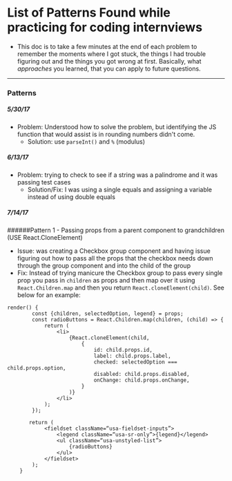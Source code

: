 # List of Patterns Found while practicing for coding internviews


* This doc is to take a few minutes at the end of each problem to remember 
the moments where I got stuck, the things I  had trouble 
figuring out and the things you got wrong at first. Basically, 
what _approaches_ you learned, that you can apply to future questions.


----

### Patterns

##### 5/30/17
* Problem: Understood how to solve the problem, but identifying the JS function that would assist is in rounding numbers didn't come. 
    * Solution: use `parseInt()` and `%` (modulus)
   
    
##### 6/13/17
    
*  Problem: trying to check to see if a string was a palindrome and it was passing test cases
      * Solution/Fix: I was using a single equals and assigning a variable instead of using double equals
      
      
##### 7/14/17

######Pattern 1 - Passing props from a parent component to grandchildren (USE React.CloneElement)
* Issue: was creating a Checkbox group component and having issue figuring out how to pass all the props that the checkbox needs down through the group component and into the child of the group
* Fix: Instead of trying manicure the Checkbox group to pass every single prop you pass in `children` as props and then map over it using `React.Children.map`
and then you return    `React.cloneElement(child)`. See below for an example:

````
render() {
        const {children, selectedOption, legend} = props;
        const radioButtons = React.Children.map(children, (child) => {
            return (
                <li>
                    {React.cloneElement(child,
                        {
                            id: child.props.id,
                            label: child.props.label,
                            checked: selectedOption === child.props.option,
                            disabled: child.props.disabled,
                            onChange: child.props.onChange,
                        }
                    )}
                </li>
            );
        });

       return (
            <fieldset className=“usa-fieldset-inputs”>
                <legend className=“usa-sr-only”>{legend}</legend>
                <ul className=“usa-unstyled-list”>
                    {radioButtons}
                </ul>
            </fieldset>
        );
    }
````      